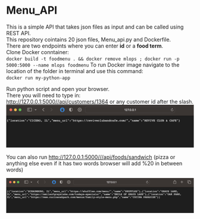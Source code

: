 # Menu_API
This is a simple API that takes json files as input and can be called using REST API.  <br>
This repository cointains 20 json files, Menu_api.py and Dockerfile. <br>
There are two endpoints where you can enter **id** or a **food term**. <br>
Clone Docker conntainer: <br>
`docker build -t foodmenu . && docker remove mlops ; docker run -p 5000:5000 --name mlops foodmenu`
To run Docker image navigate to the location of the folder in terminal and use this command: <br>
`docker run my-python-app` <br>

Run python script and open your browser. <br>
There you will need to type in:  <br>
http://127.0.0.1:5000//api/customers/1364 or any customer id after the slash.  <br>
![](https://github.com/Adzic/Menu_API/blob/main/customer_id_example.jpg)

You can also run http://127.0.0.1:5000///api/foods/sandwich (pizza or anything else even if it has two words browser will add %20 in between words)

![](https://github.com/Adzic/Menu_API/blob/main/pizza_example.jpg)








